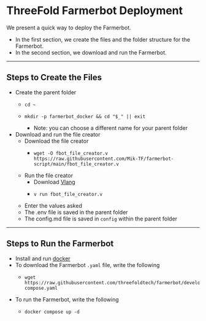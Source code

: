 # ThreeFold Farmerbot Deployment

We present a quick way to deploy the Farmerbot. 

* In the first section, we create the files and the folder structure for the Farmerbot. 
* In the second section, we download and run the Farmerbot.

***

## Steps to Create the Files

* Create the parent folder
  * ```
    cd ~
    ```
  * ```
    mkdir -p farmerbot_docker && cd "$_" || exit
    ```
    * Note: you can choose a different name for your parent folder
* Download and run the file creator
  * Download the file creator
    * ```
      wget -O fbot_file_creator.v https://raw.githubusercontent.com/Mik-TF/farmerbot-script/main/fbot_file_creator.v
      ```
  * Run the file creator
    * Download [Vlang](https://vlang.io/)
    * ```
      v run fbot_file_creator.v
      ```
  * Enter the values asked
  * The .env file is saved in the parent folder
  * The config.md file is saved in `config` within the parent folder

***

## Steps to Run the Farmerbot

* Install and run [docker](https://docs.docker.com/engine/install/)
* To download the Farmerbot `.yaml` file, write the following
  * ```
    wget https://raw.githubusercontent.com/threefoldtech/farmerbot/development/docker-compose.yaml
    ```
* To run the Farmerbot, write the following
  * ```
    docker compose up -d
    ```
